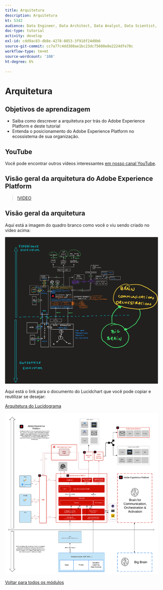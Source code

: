 ```yaml
---
title: Arquitetura
description: Arquitetura
kt: 5342
audience: Data Engineer, Data Architect, Data Analyst, Data Scientist, Orchestration Engineer, BI Expert, Marketer
doc-type: tutorial
activity: develop
exl-id: cdd9ac83-db8e-4278-8853-3f918f24d0b6
source-git-commit: cc7a77c4dd380ae1bc23dc75608e8e2224dfe78c
workflow-type: tm+mt
source-wordcount: '108'
ht-degree: 6%

---
```


# Arquitetura

## Objetivos de aprendizagem

- Saiba como descrever a arquitetura por trás do Adobe Experience Platform e deste tutorial
- Entenda o posicionamento do Adobe Experience Platform no ecossistema de sua organização.

## YouTube

Você pode encontrar outros vídeos interessantes [em nosso canal YouTube](https://www.youtube.com/channel/UCUKG2dkZ9pYuZUPebQ21jUw).

## Visão geral da arquitetura do Adobe Experience Platform

>[!VIDEO](https://video.tv.adobe.com/v/35266?quality=12&learn=on)

## Visão geral da arquitetura

Aqui está a imagem do quadro branco como você o viu sendo criado no vídeo acima:

![Luma Retail](./assets/images/whiteboard.jpg)

Aqui está o link para o documento do Lucidchart que você pode copiar e reutilizar se desejar:

[Arquitetura do Lucidograma](https://lucid.app/documents/view/69c2a0e4-9135-47d7-ae86-7f88cec9bc34)

![Luma Retail](./assets/images/architecture.png)

[Voltar para todos os módulos](./overview.md)
